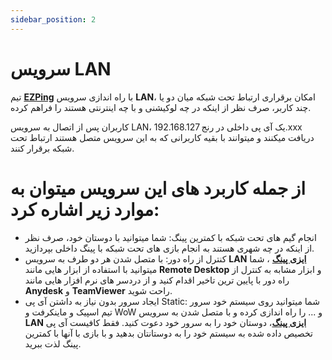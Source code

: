 ```yaml
---
sidebar_position: 2
---
```



# سرویس LAN

تیم **[EZPing](https://ezping.ir/ )** با راه اندازی سرویس **LAN**، امکان برقراری ارتباط تحت شبکه میان دو یا چند کاربر، صرف نظر از اینکه در چه لوکیشنی و با چه اینترنتی هستند را فراهم کرده.

کاربران پس از اتصال به سرویس LAN، یک آی پی داخلی در رنج 192.168.127.xxx دریافت میکنند و میتوانند با بقیه کاربرانی که به این سرویس متصل هستند ارتباط تحت شبکه برقرار کنند.

# از جمله کاربرد های این سرویس میتوان به موارد زیر اشاره کرد:

- انجام گیم های تحت شبکه با کمترین پینگ: شما میتوانید با دوستان خود، صرف نظر از اینکه در چه شهری هستند به انجام بازی های تحت شبکه با پینگ داخلی بپردازید.
- کنترل از راه دور: با متصل شدن هر دو طرف به سرویس **LAN** [**ایزی پینگ**](https://ezping.ir/) ، شما میتوانید با استفاده از ابزار هایی مانند **Remote Desktop** و ابزار مشابه به کنترل از راه دور با پایین ترین تاخیر اقدام کنید و از دردسر های نرم افزار هایی مانند **Anydesk** و **TeamViewer** راحت شوید.
- ایجاد سرور بدون نیاز به داشتن آی پی Static: شما میتوانید روی سیستم خود سرور تیم اسپیک و ماینکرفت و WoW و ... را راه اندازی کرده و با متصل شدن به سرویس **LAN** [**ایزی پینگ**](https://ezping.ir/)، دوستان خود را به سرور خود دعوت کنید. فقط کافیست آی پی تخصیص داده شده به سیستم خود را به دوستانتان بدهید و با بازی با آنها با کمترین پینگ لذت ببرید.




